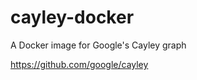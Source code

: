 cayley-docker
=============

A Docker image for Google's Cayley graph 

https://github.com/google/cayley

